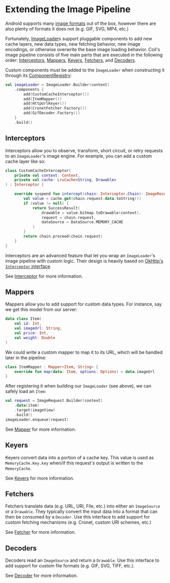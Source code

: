 # Extending the Image Pipeline

Android supports many [image formats](https://developer.android.com/guide/topics/media/media-formats#image-formats) out of the box, however there are also plenty of formats it does not (e.g. GIF, SVG, MP4, etc.)

Fortunately, [ImageLoader](image_loaders.md)s support pluggable components to add new cache layers, new data types, new fetching behavior, new image encodings, or otherwise overwrite the base image loading behavior. Coil's image pipeline consists of five main parts that are executed in the following order: [Interceptors](../api/coil-core/coil3.intercept/-interceptor), [Mappers](../api/coil-core/coil3.map/-mapper), [Keyers](../api/coil-core/coil3.key/-keyer), [Fetchers](../api/coil-core/coil3.fetch/-fetcher), and [Decoders](../api/coil-core/coil3.decode/-decoder).

Custom components must be added to the `ImageLoader` when constructing it through its [ComponentRegistry](../api/coil-core/coil3/-component-registry):

```kotlin
val imageLoader = ImageLoader.Builder(context)
    .components {
        add(CustomCacheInterceptor())
        add(ItemMapper())
        add(HttpUrlKeyer())
        add(CronetFetcher.Factory())
        add(GifDecoder.Factory())
    }
    .build()
```

## Interceptors

Interceptors allow you to observe, transform, short circuit, or retry requests to an `ImageLoader`'s image engine. For example, you can add a custom cache layer like so:

```kotlin
class CustomCacheInterceptor(
    private val context: Context,
    private val cache: LruCache<String, Drawable>
) : Interceptor {

    override suspend fun intercept(chain: Interceptor.Chain): ImageResult {
        val value = cache.get(chain.request.data.toString())
        if (value != null) {
            return SuccessResult(
                drawable = value.bitmap.toDrawable(context),
                request = chain.request,
                dataSource = DataSource.MEMORY_CACHE
            )
        }
        return chain.proceed(chain.request)
    }
}
```

Interceptors are an advanced feature that let you wrap an `ImageLoader`'s image pipeline with custom logic. Their design is heavily based on [OkHttp's `Interceptor` interface](https://square.github.io/okhttp/interceptors/#interceptors).

See [Interceptor](../api/coil-core/coil3.intercept/-interceptor) for more information.

## Mappers

Mappers allow you to add support for custom data types. For instance, say we get this model from our server:

```kotlin
data class Item(
    val id: Int,
    val imageUrl: String,
    val price: Int,
    val weight: Double
)
```

We could write a custom mapper to map it to its URL, which will be handled later in the pipeline:

```kotlin
class ItemMapper : Mapper<Item, String> {
    override fun map(data: Item, options: Options) = data.imageUrl
}
```

After registering it when building our `ImageLoader` (see above), we can safely load an `Item`:

```kotlin
val request = ImageRequest.Builder(context)
    .data(item)
    .target(imageView)
    .build()
imageLoader.enqueue(request)
```

See [Mapper](../api/coil-core/coil3.map/-mapper) for more information.

## Keyers

Keyers convert data into a portion of a cache key. This value is used as `MemoryCache.Key.key` when/if this request's output is written to the `MemoryCache`.

See [Keyers](../api/coil-core/coil3.key/-keyer) for more information.

## Fetchers

Fetchers translate data (e.g. URL, URI, File, etc.) into either an `ImageSource` or a `Drawable`. They typically convert the input data into a format that can then be consumed by a `Decoder`. Use this interface to add support for custom fetching mechanisms (e.g. Cronet, custom URI schemes, etc.)

See [Fetcher](../api/coil-core/coil3.fetch/-fetcher) for more information.

## Decoders

Decoders read an `ImageSource` and return a `Drawable`. Use this interface to add support for custom file formats (e.g. GIF, SVG, TIFF, etc.).

See [Decoder](../api/coil-core/coil3.decode/-decoder) for more information.
